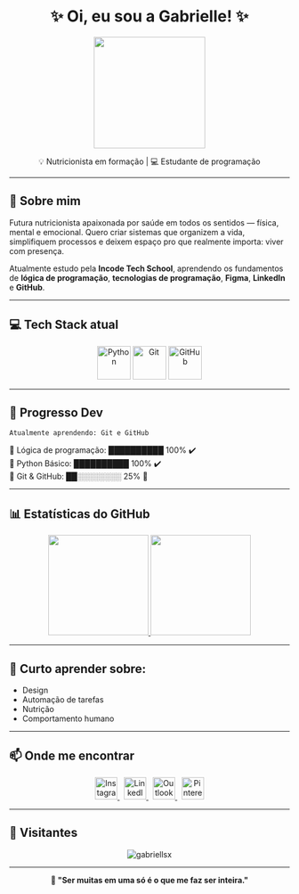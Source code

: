 <h1 align="center">✨ Oi, eu sou a Gabrielle! ✨</h1>
<p align="center">
  <img src="https://media3.giphy.com/media/v1.Y2lkPTc5MGI3NjExb3UyeWVkeGlkbjBxYjExY24xNGdpOXBkZGVwN2JuNGt3dzFxZDZ2ciZlcD12MV9pbnRlcm5hbF9naWZfYnlfaWQmY3Q9Zw/sKhhNgnV6xXWg/giphy.gif" width="200"/>
</p>
<p align="center">💡 Nutricionista em formação | 💻 Estudante de programação </p>

---

## 🌱 Sobre mim

Futura nutricionista apaixonada por saúde em todos os sentidos — física, mental e emocional.
Quero criar sistemas que organizem a vida, simplifiquem processos e deixem espaço pro que realmente importa: viver com presença.

Atualmente estudo pela **Incode Tech School**, aprendendo os fundamentos de **lógica de programação**, **tecnologias de programação**, **Figma**, **LinkedIn** e **GitHub**.

---

## 💻 Tech Stack atual

<p align="center">
  <img src="https://cdn.jsdelivr.net/gh/devicons/devicon/icons/python/python-original.svg" width="60" title="Python"/>
  <img src="https://cdn.jsdelivr.net/gh/devicons/devicon/icons/git/git-original.svg" width="60" title="Git"/>
  <img src="https://cdn.jsdelivr.net/gh/devicons/devicon/icons/github/github-original.svg" width="60" title="GitHub"/>
</p>


---


## 🎯 Progresso Dev

`Atualmente aprendendo: Git e GitHub`

🧠 Lógica de programação: ██████████ 100% ✔️  
🐍 Python Básico:         ██████████ 100% ✔️  
🔧 Git & GitHub:          ██░░░░░░░░ 25% 🚧 


---

## 📊 Estatísticas do GitHub

<p align="center">
  <a href="https://github.com/gabriellsx">
    <img height="180em" src="https://github-readme-stats.vercel.app/api?username=gabriellsx&show_icons=true&theme=rose_pine&include_all_commits=true&count_private=true"/>
    <img height="180em" src="https://github-readme-stats.vercel.app/api/top-langs/?username=gabriellsx&layout=compact&langs_count=7&theme=rose_pine"/>
  </a>
</p>

---

## 🧠 Curto aprender sobre:

- Design
- Automação de tarefas
- Nutrição
- Comportamento humano

---

## 📫 Onde me encontrar

<p align="center">
  <a href="https://instagram.com/_gabrielleszn" target="_blank">
    <img src="https://cdn-icons-png.flaticon.com/512/2111/2111463.png" width="40" title="Instagram"/>
  </a>
  &nbsp;
  <a href="https://linkedin.com/in/gabrielle-zaidan-2b991a334" target="_blank">
    <img src="https://cdn-icons-png.flaticon.com/512/145/145807.png" width="40" title="LinkedIn"/>
  </a>
  &nbsp;
  <a href="mailto:zaidangabrielle@hotmail.com">
    <img src="https://cdn-icons-png.flaticon.com/512/732/732223.png" width="40" title="Outlook"/>
  </a>
  &nbsp;
  <a href="https://pinterest.com/easygoldemma/_profile/" target="_blank">
    <img src="https://cdn-icons-png.flaticon.com/512/145/145808.png" width="40" title="Pinterest"/>
  </a>
</p>

---

## 🔢 Visitantes

<p align="center">
  <img src="https://komarev.com/ghpvc/?username=gabriellsx&label=Profile%20views&color=6f42c1&style=flat" alt="gabriellsx" />
</p>

---

<p align="center"><b>🌈 "Ser muitas em uma só é o que me faz ser inteira." </b></p>



<!---
gabriellsx/gabriellsx is a ✨ special ✨ repository because its `README.md` (this file) appears on your GitHub profile.
You can click the Preview link to take a look at your changes.
--->
